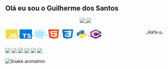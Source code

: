 ## Olá eu sou o Guilherme dos Santos 
  <div align="center">
  <a href="https:">
  <img height="150em" src="https://github-readme-stats.vercel.app/api?username=Guilherme-dos-Santos-Pineda&show_icons=true&theme=dracula&include_all_commits=true&count_private=true"/>
  <img height="150em" src="https://github-readme-stats.vercel.app/api/top-langs/?username=Guilherme-dos-Santos-Pineda&layout=compact&langs_count=7&theme=dracula"/>
</div>
  
  
<div style="display: inline_block"><br>
  <img align="center" alt="Gui-Js" height="30" width="40" src="https://raw.githubusercontent.com/devicons/devicon/master/icons/javascript/javascript-plain.svg">
  <img align="center" alt="Gui-Ts" height="30" width="40" src="https://raw.githubusercontent.com/devicons/devicon/master/icons/typescript/typescript-plain.svg">
  <img align="center" alt="Gui-React" height="30" width="40" src="https://raw.githubusercontent.com/devicons/devicon/master/icons/react/react-original.svg">
  <img align="center" alt="Gui-HTML" height="30" width="40" src="https://raw.githubusercontent.com/devicons/devicon/master/icons/html5/html5-original.svg">
  <img align="center" alt="Gui-CSS" height="30" width="40" src="https://raw.githubusercontent.com/devicons/devicon/master/icons/css3/css3-original.svg">
  <img align="center" alt="Gui-Python" height="30" width="40" src="https://raw.githubusercontent.com/devicons/devicon/master/icons/python/python-original.svg">
  <img align="center" alt="Gui-Csharp" height="30" width="40" src="https://raw.githubusercontent.com/devicons/devicon/master/icons/csharp/csharp-original.svg">
   <img align="right" alt="Rafa-pic" height="150" style="border-radius:50px;" src="https://cdn.discordapp.com/attachments/700448391909605531/1028074935349948417/Gui.jpeg">
   
   
</div>

##

<div> 
  <a href="" target="_blank"><img src="https://img.shields.io/badge/YouTube-FF0000?style=for-the-badge&logo=youtube&logoColor=white" target="_blank"></a>
  <a href="" target="_blank"><img src="https://img.shields.io/badge/-Instagram-%23E4405F?style=for-the-badge&logo=instagram&logoColor=white" target="_blank"></a>
 	<a href="" target="_blank"><img src="https://img.shields.io/badge/Twitch-9146FF?style=for-the-badge&logo=twitch&logoColor=white" target="_blank"></a>
  <a href="" target="_blank"><img src="https://img.shields.io/badge/Discord-7289DA?style=for-the-badge&logo=discord&logoColor=white" target="_blank"></a> 
  <a href = ""><img src="https://img.shields.io/badge/-Gmail-%23333?style=for-the-badge&logo=gmail&logoColor=white" target="_blank"></a>
  <a href="" target="_blank"><img src="https://img.shields.io/badge/-LinkedIn-%230077B5?style=for-the-badge&logo=linkedin&logoColor=white" target="_blank"></a> 
 
  ![Snake animation](https://github.com/Guilherme-dos-Santos-Pineda/Guilherme-dos-Santos-Pineda/blob/output/github-contribution-grid-snake.svg)
   
</div>
